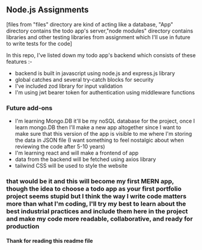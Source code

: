 ## Node.js Assignments

[files from "files" directory are kind of acting like a database, "App" directory contains the todo app's server,"node modules" directory contains libraries and other testing libraries from assignment which I'll use in future to write tests for the code]

In this repo, I've listed down my todo app's backend which consists of these features :-

- backend is built in javascript using node.js and express.js library
- global catches and several try-catch blocks for security
- I've included zod library for input validation
- I'm using jwt bearer token for authentication using middleware functions

### Future add-ons

- I'm learning Mongo.DB it'll be my noSQL database for the project, once I learn mongo.DB then I'll make a new app altogether since I want to make sure that this version of the app is visible to me where I'm storing the data in JSON file (I want something to feel nostalgic about when reviewing the code after 5-10 years)
- I'm learning react and will make a frontend of app
- data from the backend will be fetched using axios library
- tailwind CSS will be used to style the website

### that would be it and this will become my first MERN app, though the idea to choose a todo app as your first portfolio project seems stupid but I think the way I write code matters more than what I'm coding, I'll try my best to learn about the best industrial practices and include them here in the project and make my code more readable, collaborative, and ready for production

#### Thank for reading this readme file

